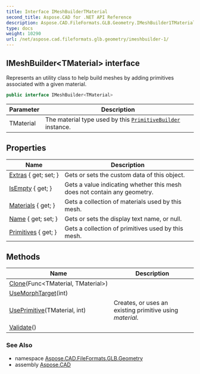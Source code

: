```yaml
---
title: Interface IMeshBuilderTMaterial
second_title: Aspose.CAD for .NET API Reference
description: Aspose.CAD.FileFormats.GLB.Geometry.IMeshBuilder1TMaterial interface. Represents an utility class to help build meshes by adding primitives associated with a given material
type: docs
weight: 10290
url: /net/aspose.cad.fileformats.glb.geometry/imeshbuilder-1/
---
```

## IMeshBuilder&lt;TMaterial&gt; interface

Represents an utility class to help build meshes by adding primitives associated with a given material.

```csharp
public interface IMeshBuilder<TMaterial>
```

| Parameter | Description |
| --- | --- |
| TMaterial | The material type used by this [`PrimitiveBuilder`](../primitivebuilder-4/) instance. |

## Properties

| Name | Description |
| --- | --- |
| [Extras](../../aspose.cad.fileformats.glb.geometry/imeshbuilder-1/extras/) { get; set; } | Gets or sets the custom data of this object. |
| [IsEmpty](../../aspose.cad.fileformats.glb.geometry/imeshbuilder-1/isempty/) { get; } | Gets a value indicating whether this mesh does not contain any geometry. |
| [Materials](../../aspose.cad.fileformats.glb.geometry/imeshbuilder-1/materials/) { get; } | Gets a collection of materials used by this mesh. |
| [Name](../../aspose.cad.fileformats.glb.geometry/imeshbuilder-1/name/) { get; set; } | Gets or sets the display text name, or null. |
| [Primitives](../../aspose.cad.fileformats.glb.geometry/imeshbuilder-1/primitives/) { get; } | Gets a collection of primitives used by this mesh. |

## Methods

| Name | Description |
| --- | --- |
| [Clone](../../aspose.cad.fileformats.glb.geometry/imeshbuilder-1/clone/)(Func&lt;TMaterial, TMaterial&gt;) |  |
| [UseMorphTarget](../../aspose.cad.fileformats.glb.geometry/imeshbuilder-1/usemorphtarget/)(int) |  |
| [UsePrimitive](../../aspose.cad.fileformats.glb.geometry/imeshbuilder-1/useprimitive/)(TMaterial, int) | Creates, or uses an existing primitive using *material*. |
| [Validate](../../aspose.cad.fileformats.glb.geometry/imeshbuilder-1/validate/)() |  |

### See Also

* namespace [Aspose.CAD.FileFormats.GLB.Geometry](../../aspose.cad.fileformats.glb.geometry/)
* assembly [Aspose.CAD](../../)


